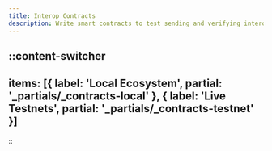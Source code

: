 ```yaml
---
title: Interop Contracts
description: Write smart contracts to test sending and verifying interop messages on ZKsync chains.
---
```


::content-switcher
---
items: [{
  label: 'Local Ecosystem',
  partial: '_partials/_contracts-local'
}, {
  label: 'Live Testnets',
  partial: '_partials/_contracts-testnet'
}]
---
::

